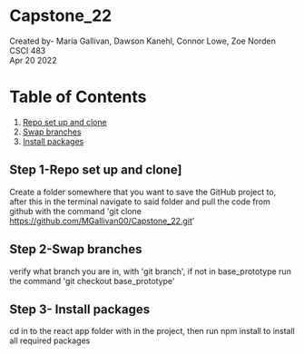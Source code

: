 # Capstone_22

Created by- Maria Gallivan, Dawson Kanehl, Connor Lowe, Zoe Norden <br />
CSCI 483 <br />
Apr 20 2022 <br />


# Table of Contents
1. [Repo set up and clone](#1)
2. [Swap branches](#2)
3. [Install packages](#3)


## Step 1-Repo set up and clone] <a name="1"></a>

Create a folder somewhere that you want to save the GitHub project to, after this in the terminal navigate to said folder and pull the code from github with the command 'git clone https://github.com/MGallivan00/Capstone_22.git'

## Step 2-Swap branches <a name="2"></a>

verify what branch you are in, with 'git branch', if not in base_prototype run the command 'git checkout base_prototype'

## Step 3- Install packages <a name="3"></a>

cd in to the react app folder with in the project, then run npm install to install all required packages
